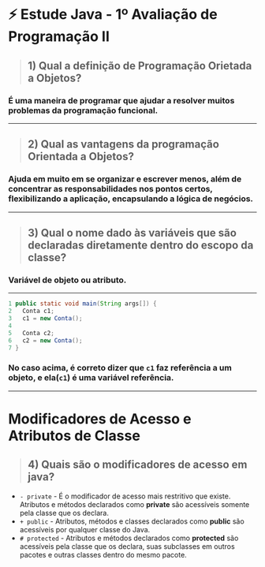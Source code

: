 # :zap: Estude Java - 1º Avaliação de Programação II

> ## __1) Qual a definição de Programação Orietada a Objetos?__
 ### É uma maneira de programar que ajudar a resolver muitos problemas da programação funcional.
----

> ## __2) Qual as vantagens da programação Orientada a Objetos?__
### Ajuda em muito em se organizar e escrever menos, além de concentrar as responsabilidades nos pontos certos, flexibilizando a aplicação, encapsulando a lógica de negócios.
---
> ## __3) Qual o nome dado às variáveis que são declaradas diretamente dentro do escopo da classe?__
### Variável de objeto ou atributo.
---

``` java
1 public static void main(String args[]) {
2   Conta c1;
3   c1 = new Conta();
4 
5   Conta c2;
6   c2 = new Conta();
7 }
```
### No caso acima, é correto dizer que `c1` __faz referência a um objeto__, e ela(`c1`) é uma variável referência.
---
# Modificadores de Acesso e Atributos de Classe

> ## __4) Quais são o modificadores de acesso em java?__
- `- private` - É o modificador de acesso mais restritivo que existe. Atributos e métodos declarados como __private__ são acessíveis somente pela classe que os declara.
- `+ public` - Atributos, métodos e classes declarados como __public__ são acessíveis por qualquer classe do Java.
- `# protected` - Atributos e métodos declarados como __protected__ são acessíveis pela classe que os declara, suas subclasses em outros pacotes e outras classes dentro do mesmo pacote.


